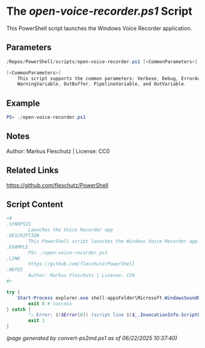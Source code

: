 The *open-voice-recorder.ps1* Script
===========================

This PowerShell script launches the Windows Voice Recorder application.

Parameters
----------
```powershell
/Repos/PowerShell/scripts/open-voice-recorder.ps1 [<CommonParameters>]

[<CommonParameters>]
    This script supports the common parameters: Verbose, Debug, ErrorAction, ErrorVariable, WarningAction, 
    WarningVariable, OutBuffer, PipelineVariable, and OutVariable.
```

Example
-------
```powershell
PS> ./open-voice-recorder.ps1

```

Notes
-----
Author: Markus Fleschutz | License: CC0

Related Links
-------------
https://github.com/fleschutz/PowerShell

Script Content
--------------
```powershell
<#
.SYNOPSIS
        Launches the Voice Recorder app
.DESCRIPTION
        This PowerShell script launches the Windows Voice Recorder application.
.EXAMPLE
        PS> ./open-voice-recorder.ps1
.LINK
        https://github.com/fleschutz/PowerShell
.NOTES
        Author: Markus Fleschutz | License: CC0
#>

try {
	Start-Process explorer.exe shell:appsFolder\Microsoft.WindowsSoundRecorder_8wekyb3d8bbwe!App
        exit 0 # success
} catch {
        "⚠️ Error: $($Error[0]) (script line $($_.InvocationInfo.ScriptLineNumber))"
        exit 1
}
```

*(page generated by convert-ps2md.ps1 as of 06/22/2025 10:37:40)*
